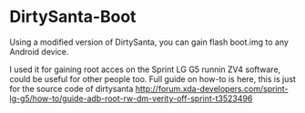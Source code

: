 # DirtySanta-Boot
Using a modified version of DirtySanta, you can gain flash boot.img to any Android device.

I used it for gaining root acces on the Sprint LG G5 runnin ZV4 software, could be useful for other people too. Full guide on how-to is here, this is just for the source code of dirtysanta http://forum.xda-developers.com/sprint-lg-g5/how-to/guide-adb-root-rw-dm-verity-off-sprint-t3523496
